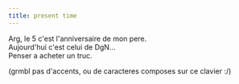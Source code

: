 ```yaml
---
title: present time
---
```


Arg, le 5 c'est l'anniversaire de mon pere.  
Aujourd'hui c'est celui de DgN...  
Penser a acheter un truc.

(grmbl pas d'accents, ou de caracteres composes sur ce clavier :/)

